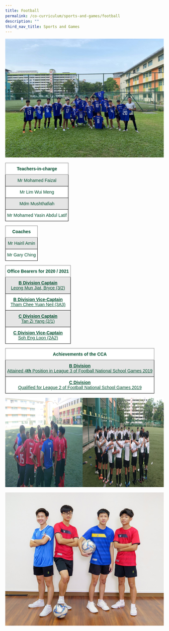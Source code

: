 ```yaml
---
title: Football
permalink: /co-curriculum/sports-and-games/football
description: ""
third_nav_title: Sports and Games
---
```

![](/images/FB%202.jpg)

<style type="text/css">
.tg  {border-collapse:collapse;border-spacing:0;}
.tg td{border-color:black;border-style:solid;border-width:1px;font-family:Arial, sans-serif;font-size:14px;
  overflow:hidden;padding:10px 5px;word-break:normal;}
.tg th{border-color:black;border-style:solid;border-width:1px;font-family:Arial, sans-serif;font-size:14px;
  font-weight:normal;overflow:hidden;padding:10px 5px;word-break:normal;}
.tg .tg-mwbt{background-color:#FFF;border-color:inherit;color:#004D2E;font-weight:bold;text-align:center;vertical-align:middle}
.tg .tg-bapb{background-color:#E5E5E5;color:#004D2E;text-align:center;vertical-align:middle}
.tg .tg-wpup{background-color:#FFF;color:#004D2E;text-align:center;vertical-align:middle}
</style>
<table class="tg">
<thead>
  <tr>
    <th class="tg-mwbt"><span style="font-weight:700">Teachers-in-charge</span></th>
  </tr>
</thead>
<tbody>
  <tr>
    <td class="tg-bapb">Mr Mohamed Faizal</td>
  </tr>
  <tr>
    <td class="tg-wpup">Mr Lim Wui Meng</td>
  </tr>
  <tr>
    <td class="tg-bapb">Mdm Mushthafiah</td>
  </tr>
  <tr>
    <td class="tg-wpup">Mr Mohamed Yasin Abdul Latif</td>
  </tr>
</tbody>
</table>

<style type="text/css">
.tg  {border-collapse:collapse;border-spacing:0;}
.tg td{border-color:black;border-style:solid;border-width:1px;font-family:Arial, sans-serif;font-size:14px;
  overflow:hidden;padding:10px 5px;word-break:normal;}
.tg th{border-color:black;border-style:solid;border-width:1px;font-family:Arial, sans-serif;font-size:14px;
  font-weight:normal;overflow:hidden;padding:10px 5px;word-break:normal;}
.tg .tg-mwbt{background-color:#FFF;border-color:inherit;color:#004D2E;font-weight:bold;text-align:center;vertical-align:middle}
.tg .tg-bapb{background-color:#E5E5E5;color:#004D2E;text-align:center;vertical-align:middle}
.tg .tg-wpup{background-color:#FFF;color:#004D2E;text-align:center;vertical-align:middle}
</style>
<table class="tg">
<thead>
  <tr>
    <th class="tg-mwbt"><span style="font-weight:700">Coaches</span></th>
  </tr>
</thead>
<tbody>
  <tr>
    <td class="tg-bapb">Mr Hairil Amin</td>
  </tr>
  <tr>
    <td class="tg-wpup">Mr Gary Ching</td>
  </tr>
</tbody>
</table>

<style type="text/css">
.tg  {border-collapse:collapse;border-spacing:0;}
.tg td{border-color:black;border-style:solid;border-width:1px;font-family:Arial, sans-serif;font-size:14px;
  overflow:hidden;padding:10px 5px;word-break:normal;}
.tg th{border-color:black;border-style:solid;border-width:1px;font-family:Arial, sans-serif;font-size:14px;
  font-weight:normal;overflow:hidden;padding:10px 5px;word-break:normal;}
.tg .tg-mwbt{background-color:#FFF;border-color:inherit;color:#004D2E;font-weight:bold;text-align:center;vertical-align:middle}
.tg .tg-ywyw{background-color:#E5E5E5;color:#004D2E;font-weight:bold;text-align:center;text-decoration:underline;vertical-align:top}
.tg .tg-frvs{background-color:#FFF;color:#004D2E;font-weight:bold;text-align:center;text-decoration:underline;vertical-align:top}
</style>
<table class="tg">
<thead>
  <tr>
    <th class="tg-mwbt"><span style="font-weight:700">Office Bearers for 2020 / 2021</span></th>
  </tr>
</thead>
<tbody>
  <tr>
    <td class="tg-ywyw">B Division Captain<br><span style="font-weight:400;color:#004D2E">Leong Mun Jiat, Bryce (3/2)</span></td>
  </tr>
  <tr>
    <td class="tg-frvs">B Division Vice-Captain<br><span style="font-weight:400;color:#004D2E">Tham Chee Yuan Neil (3A3)</span></td>
  </tr>
  <tr>
    <td class="tg-ywyw">C Division Captain<br><span style="font-weight:400;color:#004D2E">Tan Zi Yang (2/1)</span></td>
  </tr>
  <tr>
    <td class="tg-frvs">C Division Vice-Captain<br><span style="font-weight:400;color:#004D2E">Soh Eng Loon (2A2)</span></td>
  </tr>
</tbody>
</table>

<style type="text/css">
.tg  {border-collapse:collapse;border-spacing:0;}
.tg td{border-color:black;border-style:solid;border-width:1px;font-family:Arial, sans-serif;font-size:14px;
  overflow:hidden;padding:10px 5px;word-break:normal;}
.tg th{border-color:black;border-style:solid;border-width:1px;font-family:Arial, sans-serif;font-size:14px;
  font-weight:normal;overflow:hidden;padding:10px 5px;word-break:normal;}
.tg .tg-mwbt{background-color:#FFF;border-color:inherit;color:#004D2E;font-weight:bold;text-align:center;vertical-align:middle}
.tg .tg-ywyw{background-color:#E5E5E5;color:#004D2E;font-weight:bold;text-align:center;text-decoration:underline;vertical-align:top}
.tg .tg-frvs{background-color:#FFF;color:#004D2E;font-weight:bold;text-align:center;text-decoration:underline;vertical-align:top}
</style>
<table class="tg">
<thead>
  <tr>
    <th class="tg-mwbt"><span style="font-weight:700">Achievements of the CCA</span></th>
  </tr>
</thead>
<tbody>
  <tr>
    <td class="tg-ywyw">B Division<br><span style="font-weight:400;color:#004D2E">Attained 4</span>th <span style="font-weight:400;color:#004D2E">Position in League 3 of Football National School Games 2019</span></td>
  </tr>
  <tr>
    <td class="tg-frvs">C Division<br><span style="font-weight:400;color:#004D2E">Qualified for League 2 of Football National School Games 2019</span></td>
  </tr>
</tbody>
</table>

![](/images/FB%206.jpg)

![](/images/Football.jpg)